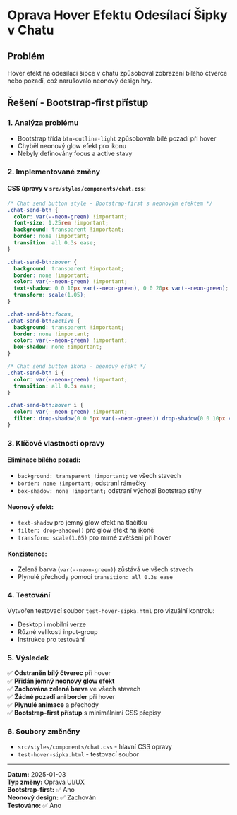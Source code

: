 # Oprava Hover Efektu Odesílací Šipky v Chatu

## Problém
Hover efekt na odesílací šipce v chatu způsoboval zobrazení bílého čtverce nebo pozadí, což narušovalo neonový design hry.

## Řešení - Bootstrap-first přístup

### 1. Analýza problému
- Bootstrap třída `btn-outline-light` způsobovala bílé pozadí při hover
- Chyběl neonový glow efekt pro ikonu
- Nebyly definovány focus a active stavy

### 2. Implementované změny

#### CSS úpravy v `src/styles/components/chat.css`:
```css
/* Chat send button style - Bootstrap-first s neonovým efektem */
.chat-send-btn {
  color: var(--neon-green) !important;
  font-size: 1.25rem !important;
  background: transparent !important;
  border: none !important;
  transition: all 0.3s ease;
}

.chat-send-btn:hover {
  background: transparent !important;
  border: none !important;
  color: var(--neon-green) !important;
  text-shadow: 0 0 10px var(--neon-green), 0 0 20px var(--neon-green);
  transform: scale(1.05);
}

.chat-send-btn:focus,
.chat-send-btn:active {
  background: transparent !important;
  border: none !important;
  color: var(--neon-green) !important;
  box-shadow: none !important;
}

/* Chat send button ikona - neonový efekt */
.chat-send-btn i {
  color: var(--neon-green) !important;
  transition: all 0.3s ease;
}

.chat-send-btn:hover i {
  color: var(--neon-green) !important;
  filter: drop-shadow(0 0 5px var(--neon-green)) drop-shadow(0 0 10px var(--neon-green));
}
```

### 3. Klíčové vlastnosti opravy

#### Eliminace bílého pozadí:
- `background: transparent !important;` ve všech stavech
- `border: none !important;` odstraní rámečky
- `box-shadow: none !important;` odstraní výchozí Bootstrap stíny

#### Neonový efekt:
- `text-shadow` pro jemný glow efekt na tlačítku
- `filter: drop-shadow()` pro glow efekt na ikoně
- `transform: scale(1.05)` pro mírné zvětšení při hover

#### Konzistence:
- Zelená barva (`var(--neon-green)`) zůstává ve všech stavech
- Plynulé přechody pomocí `transition: all 0.3s ease`

### 4. Testování

Vytvořen testovací soubor `test-hover-sipka.html` pro vizuální kontrolu:
- Desktop i mobilní verze
- Různé velikosti input-group
- Instrukce pro testování

### 5. Výsledek

✅ **Odstraněn bílý čtverec** při hover  
✅ **Přidán jemný neonový glow efekt**  
✅ **Zachována zelená barva** ve všech stavech  
✅ **Žádné pozadí ani border** při hover  
✅ **Plynulé animace** a přechody  
✅ **Bootstrap-first přístup** s minimálními CSS přepisy  

### 6. Soubory změněny
- `src/styles/components/chat.css` - hlavní CSS opravy
- `test-hover-sipka.html` - testovací soubor

---

**Datum:** 2025-01-03  
**Typ změny:** Oprava UI/UX  
**Bootstrap-first:** ✅ Ano  
**Neonový design:** ✅ Zachován  
**Testováno:** ✅ Ano
